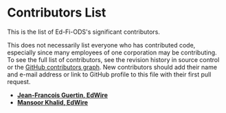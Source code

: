 # Contributors List

This is  the list of Ed-Fi-ODS's significant contributors.

This does not necessarily list everyone who has contributed code, especially
since many employees of one corporation may be contributing. To see the full
list of contributors, see the revision history in source control or the [GitHub
contributors
graph](https://github.com/Ed-Fi-Alliance-OSS/Ed-Fi-ODS/graphs/contributors).
New contributors should add their name and e-mail address or link to GitHub
profile to this file with their first pull request.

* **[Jean-Francois Guertin, EdWire](https://github.com/frenchyjef)**
* **[Mansoor Khalid, EdWire](https://github.com/Mansoor-Khalid)**